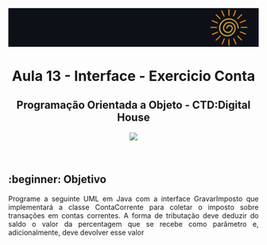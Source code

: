 <div align="center"><img src="https://github.com/lipollis/Imagens-Git/blob/main/banner_assinatura.svg" /></div>

<h1 align="center"> Aula 13 - Interface - Exercicio Conta </h1>
<h2 align="center"> Programação Orientada a Objeto - CTD:Digital House </h2>

<div align="center">
  <img src="https://cdn.jsdelivr.net/gh/devicons/devicon/icons/java/java-original-wordmark.svg" width="70px"/>
  <br>
  <br>
</div>  

<br>
<h2>:beginner: Objetivo</h2>

<p align="justify">Programe a seguinte UML em Java com a interface GravarImposto que implementará a
classe ContaCorrente para coletar o imposto sobre transações em contas correntes. A
forma de tributação deve deduzir do saldo o valor da percentagem que se recebe como
parâmetro e, adicionalmente, deve devolver esse valor</p>


